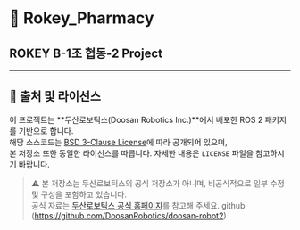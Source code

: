 # 💊 Rokey_Pharmacy
## ROKEY B-1조 협동-2 Project
---

## 🔗 출처 및 라이선스

이 프로젝트는 **두산로보틱스(Doosan Robotics Inc.)**에서 배포한 ROS 2 패키지를 기반으로 합니다.  
해당 소스코드는 [BSD 3-Clause License](https://opensource.org/licenses/BSD-3-Clause)에 따라 공개되어 있으며,  
본 저장소 또한 동일한 라이선스를 따릅니다. 자세한 내용은 `LICENSE` 파일을 참고하시기 바랍니다.

> ⚠️ 본 저장소는 두산로보틱스의 공식 저장소가 아니며, 비공식적으로 일부 수정 및 구성을 포함하고 있습니다.  
> 공식 자료는 [두산로보틱스 공식 홈페이지](http://www.doosanrobotics.com/kr/)를 참고해 주세요.
> github (https://github.com/DoosanRobotics/doosan-robot2)

